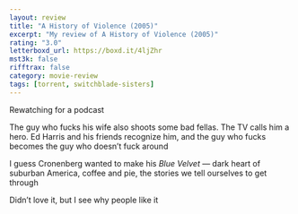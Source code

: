 ```yaml
---
layout: review
title: "A History of Violence (2005)"
excerpt: "My review of A History of Violence (2005)"
rating: "3.0"
letterboxd_url: https://boxd.it/4ljZhr
mst3k: false
rifftrax: false
category: movie-review
tags: [torrent, switchblade-sisters]
---
```


Rewatching for a podcast

The guy who fucks his wife also shoots some bad fellas. The TV calls him a hero. Ed Harris and his friends recognize him, and the guy who fucks becomes the guy who doesn’t fuck around

I guess Cronenberg wanted to make his <i>Blue Velvet</i> — dark heart of suburban America, coffee and pie, the stories we tell ourselves to get through

Didn’t love it, but I see why people like it
